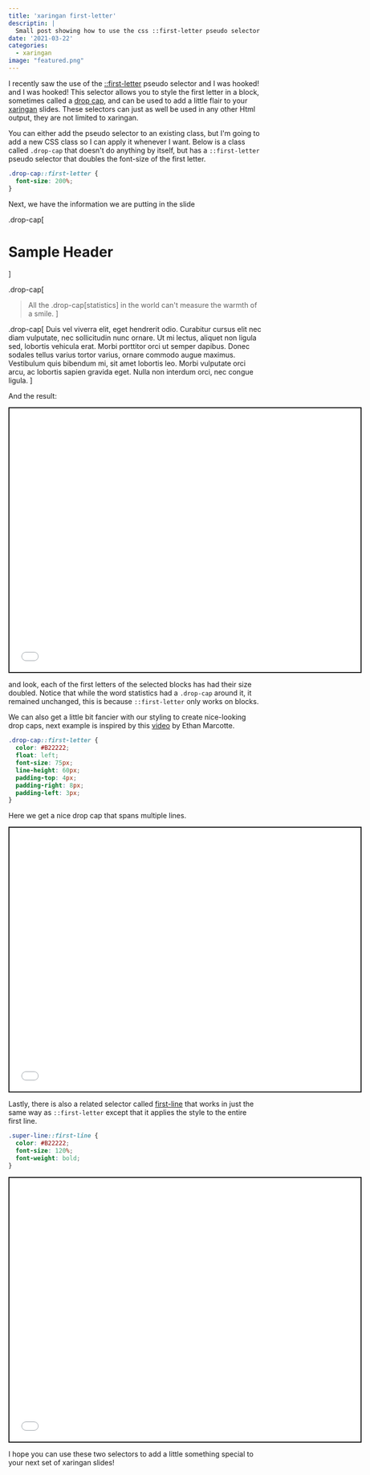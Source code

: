 ```yaml
---
title: 'xaringan first-letter'
descriptin: |
  Small post showing how to use the css ::first-letter pseudo selector to create more interesting slides.
date: '2021-03-22'
categories:
  - xaringan
image: "featured.png"
---
```





I recently saw the use of the  [::first-letter](https://css-tricks.com/almanac/selectors/f/first-letter/) pseudo selector and I was hooked! and I was hooked! This selector allows you to style the first letter in a block, sometimes called a [drop cap](https://en.wikipedia.org/wiki/Initial), and can be used to add a little flair to your [xaringan](https://github.com/yihui/xaringan) slides. These selectors can just as well be used in any other Html output, they are not limited to xaringan.

You can either add the pseudo selector to an existing class, but I'm going to add a new CSS class so I can apply it whenever I want. Below is a class called `.drop-cap` that doesn't do anything by itself, but has a `::first-letter` pseudo selector that doubles the font-size of the first letter.


```css
.drop-cap::first-letter {
  font-size: 200%;
}
```


<style type="text/css">
.drop-cap::first-letter {
  font-size: 200%;
}
</style>

Next, we have the information we are putting in the slide

.drop-cap[
# Sample Header
]

.drop-cap[
> All the .drop-cap[statistics] in the world can't measure the warmth of a smile.
]

.drop-cap[
Duis vel viverra elit, eget hendrerit odio. Curabitur cursus elit nec diam vulputate, nec sollicitudin nunc ornare. Ut mi lectus, aliquet non ligula sed, lobortis vehicula erat. Morbi porttitor orci ut semper dapibus. Donec sodales tellus varius tortor varius, ornare commodo augue maximus. Vestibulum quis bibendum mi, sit amet lobortis leo. Morbi vulputate orci arcu, ac lobortis sapien gravida eget. Nulla non interdum orci, nec congue ligula.
]

And the result:

<div class="iframe-container iframe-slides"><iframe src="_first-letter.html" width="700px" height="525px" style="border:2px solid currentColor;" data-external=1></iframe></div>

and look, each of the first letters of the selected blocks has had their size doubled. Notice that while the word statistics had a `.drop-cap` around it, it remained unchanged, this is because `::first-letter` only works on blocks.

We can also get a little bit fancier with our styling to create nice-looking drop caps, next example is inspired by this [video](https://thegymnasium.com/take5/creating-beautiful-and-accessible-drop-caps) by Ethan Marcotte.


```css
.drop-cap::first-letter {
  color: #B22222;
  float: left;
  font-size: 75px;
  line-height: 60px;
  padding-top: 4px;
  padding-right: 8px;
  padding-left: 3px;
}
```


<style type="text/css">
.drop-cap::first-letter {
  color: #B22222;
  float: left;
  font-size: 75px;
  line-height: 60px;
  padding-top: 4px;
  padding-right: 8px;
  padding-left: 3px;
}
</style>

Here we get a nice drop cap that spans multiple lines.

<div class="iframe-container iframe-slides"><iframe src="_fancy-first-letter.html" width="700px" height="525px" style="border:2px solid currentColor;" data-external=1></iframe></div>

Lastly, there is also a related selector called [first-line](https://www.w3schools.com/cssref/sel_firstline.asp) that works in just the same way as `::first-letter` except that it applies the style to the entire first line.


```css
.super-line::first-line {
  color: #B22222;
  font-size: 120%;
  font-weight: bold;
}
```


<style type="text/css">
.super-line::first-line {
  color: #B22222;
  font-size: 120%;
  font-weight: bold;
}
</style>

<div class="iframe-container iframe-slides"><iframe src="_first-line.html" width="700px" height="525px" style="border:2px solid currentColor;" data-external=1></iframe></div>

I hope you can use these two selectors to add a little something special to your next set of xaringan slides!
